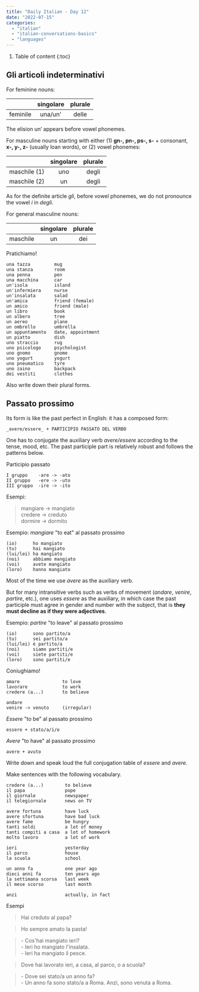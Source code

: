 ```yaml
---
title: "Daily Italian - Day 12"
date: "2022-07-15"
categories: 
  - "italian"
  - "italian-conversations-basics"
  - "languages"
---
```


1. Table of content
{:toc}

## Gli articoli indeterminativi

For feminine nouns:

|           |  singolare |  plurale |
| - | :-: | :-: |
| feminile |    una/un'   |   delle |

The elision un’ appears before vowel phonemes.

For masculine nouns starting with either (1) **gn-, pn-, ps-, s-** + consonant, **x-, y-, z-** (usually loan words), or (2) vowel phonemes:

|           |  singolare |  plurale |
| - | :-: | :-: |
| maschile (1) |    uno  |   degli |
| maschile (2) |    un   |   degli |

As for the definite article _gli_, before vowel phonemes, we do not pronounce the vowel _i_ in _degli_.

For general masculine nouns:

|           |  singolare |  plurale |
| - | :-: | :-: |
| maschile |    un   |   dei |

Pratichiamo!
```
una tazza         mug
una stanza        room
una penna         pen
una macchina      car
un'isola          island
un'infermiera     nurse
un'insalata       salad
un'amica          friend (female)
un amico          friend (male)
un libro          book
un albero         tree
un aereo          plane
un ombrello       umbrella
un appuntamento   date, appointment
un piatto         dish
uno straccio      rug
uno psicologo     psychologist
uno gnomo         gnome
uno yogurt        yogurt
uno pneumatico    tyre
uno zaino         backpack
dei vestiti       clothes
```

Also write down their plural forms.

## Passato prossimo

Its form is like the past perfect in English: it has a composed form:
```
_avere/essere_ + PARTICIPIO PASSATO DEL VERBO
```

One has to conjugate the auxiliary verb _avere/essere_ according to the tense, mood, etc. The past participle part is relatively robust and follows the patterns below.

Participio passato
```
I gruppo    -are -> -ato
II gruppo   -ere -> -uto
III gruppo  -ire -> -ito
```

Esempi:
> mangiare -> mangiato  
> credere  -> creduto  
> dormire  -> dormito  

Esempio: _mangiare_ "to eat" al passato prossimo
```
(io)      ho mangiato
(tu)      hai mangiato
(lui/lei) ha mangiato
(noi)     abbiamo mangiato
(voi)     avete mangiato
(loro)    hanno mangiato
```

Most of the time we use _avere_ as the auxiliary verb.

But for many intransitive verbs such as verbs of movement (_andare_, _venire_, _partire_, etc.), one uses _essere_ as the auxiliary, in which case the past participle must agree in gender and number with the subject, that is **they must decline as if they were adjectives**.

Esempio: _partire_ "to leave" al passato prossimo
```
(io)      sono partito/a
(tu)      sei partito/a
(lui/lei) è partito/a
(noi)     siamo partiti/e
(voi)     siete partiti/e
(loro)    sono partiti/e
```

Coniughiamo!
```
amare                to love
lavorare             to work
credere (a...)       to believe

andare               
venire -> venuto     (irregular)
```

_Essere_ "to be" al passato prossimo
```
essere + stato/a/i/e
```

_Avere_ "to have" al passato prossimo
```
avere + avuto
```

Write down and speak loud the full conjugation table of _essere_ and _avere_.

Make sentences with the following vocabulary.
```
credere (a...)        to believe
il papa               pope
il giornale           newspaper
il telegiornale       news on TV

avere fortuna         have luck
avere sfortuna        have bad luck
avere fame            be hungry
tanti soldi           a lot of money
tanti compiti a casa  a lot of homework
molto lavoro          a lot of work

ieri                  yesterday
il parco              house
la scuola             school

un anno fa            one year ago
dieci anni fa         ten years ago
la settimana scorsa   last week
il mese scorso        last month

anzi                  actually, in fact
```

Esempi
> Hai creduto al papa?

> Ho sempre amato la pasta!

> \- Cos'hai mangiato ieri?  
> \- Ieri ho mangiato l'insalata.  
> \- Ieri ha mangiato il pesce.

> Dove hai lavorato ieri, a casa, al parco, o a scuola?

> \- Dove sei stato/a un anno fa?  
> \- Un anno fa sono stato/a a Roma. Anzi, sono venuta a Roma.
